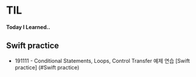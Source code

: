 # TIL
#### Today I Learned..


## Swift practice


- 191111 - Conditional Statements, Loops, Control Transfer 예제 연습 [Swift practice] (#Swift practice)
